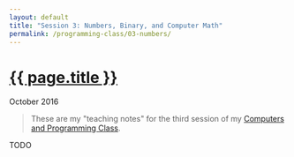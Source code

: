 ```yaml
---
layout: default
title: "Session 3: Numbers, Binary, and Computer Math"
permalink: /programming-class/03-numbers/
---
```

<h1><a href="{{ page.permalink }}">{{ page.title }}</a></h1>
<p class="subtitle">October 2016</p>

> These are my "teaching notes" for the third session of my [Computers and Programming Class](/programming-class/).


TODO
